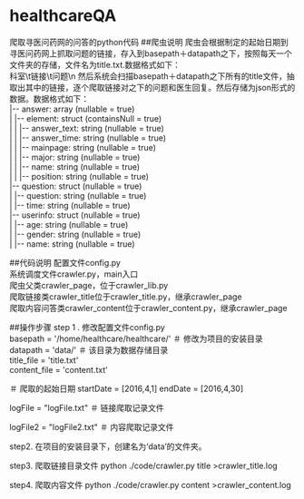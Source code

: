 # healthcareQA
爬取寻医问药网的问答的python代码
##爬虫说明
爬虫会根据制定的起始日期到寻医问药网上抓取问题的链接，存入到basepath＋datapath之下，按照每天一个文件夹的存储，文件名为title.txt.数据格式如下：<br>
科室\t链接\t问题\n
然后系统会扫描basepath＋datapath之下所有的title文件，抽取出其中的链接，逐个爬取链接对之下的问题和医生回复。然后存储为json形式的数据。数据格式如下：<br>
 |-- answer: array (nullable = true)  <br>
 |    |-- element: struct (containsNull = true)  <br>
 |    |    |-- answer_text: string (nullable = true)  <br>
 |    |    |-- answer_time: string (nullable = true)  <br>
 |    |    |-- mainpage: string (nullable = true)  <br>
 |    |    |-- major: string (nullable = true)  <br>
 |    |    |-- name: string (nullable = true)  <br>
 |    |    |-- position: string (nullable = true)  <br>
 |-- question: struct (nullable = true)  <br>
 |    |-- question: string (nullable = true)  <br>
 |    |-- time: string (nullable = true)  <br>
 |-- userinfo: struct (nullable = true)  <br>
 |    |-- age: string (nullable = true)  <br>
 |    |-- gender: string (nullable = true)  <br>
 |    |-- name: string (nullable = true)  <br>
 
##代码说明
配置文件config.py<br>
系统调度文件crawler.py，main入口<br>
爬虫父类crawler_page，位于crawler_lib.py<br>
爬取链接类crawler_title位于crawler_title.py，继承crawler_page<br>
爬取内容问答类crawler_content位于crawler_content.py，继承crawler_page<br>

##操作步骤
step 1 . 修改配置文件config.py<br>
basepath = '/home/healthcare/healthcare/' ＃ 修改为项目的安装目录<br>
datapath = 'data/'     ＃ 该目录为数据存储目录          <br>
title_file = 'title.txt'<br>
content_file = 'content.txt'<br>

＃ 爬取的起始日期
startDate = [2016,4,1] 
endDate  = [2016,4,30]


logFile = "logFile.txt" ＃ 链接爬取记录文件

logFile2 = "logFile2.txt" ＃ 内容爬取记录文件

step2. 在项目的安装目录下，创建名为‘data’的文件夹。

step3. 爬取链接目录文件
python ./code/crawler.py title >crawler_title.log

step4. 爬取内容文件
python ./code/crawler.py content >crawler_content.log
